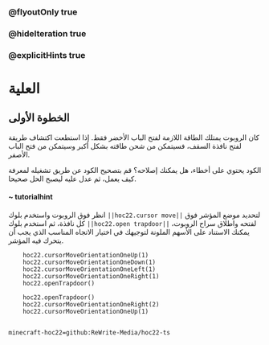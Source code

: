 ### @flyoutOnly true
### @hideIteration true
### @explicitHints true


# العلية

## الخطوة الأولى
كان الروبوت يمتلك الطاقة اللازمة لفتح الباب الأخضر فقط. إذا استطعت اكتشاف طريقة لفتح نافذة السقف، فسيتمكن من شحن طاقته بشكل أكبر وسيتمكن من فتح الباب الأصفر.

الكود يحتوي على أخطاء، هل يمكنك إصلاحه؟ قم بتصحيح الكود عن طريق تشغيله لمعرفة كيف يعمل، ثم عدل عليه ليصبح الحل صحيحا.

#### ~ tutorialhint 
انظر فوق الروبوت واستخدم  بلوك ``||hoc22.cursor move||`` لتحديد موضع المؤشر فوق كل نافذة، ثم استخدم بلوك ``||hoc22.open trapdoor||`` لفتحه واطلاق سراح الروبوت، يمكنك الاستناد على الأسهم الملونة لتوجيهك في اختيار الاتجاه المناسب الذي يجب أن يتحرك فيه المؤشر.


```ghost
    hoc22.cursorMoveOrientationOneUp(1)
    hoc22.cursorMoveOrientationOneDown(1)
    hoc22.cursorMoveOrientationOneLeft(1)
    hoc22.cursorMoveOrientationOneRight(1)
    hoc22.openTrapdoor()
```
```template
    hoc22.openTrapdoor()
    hoc22.cursorMoveOrientationOneRight(2)
    hoc22.cursorMoveOrientationOneUp(1)
    
```
```package
minecraft-hoc22=github:ReWrite-Media/hoc22-ts
```
